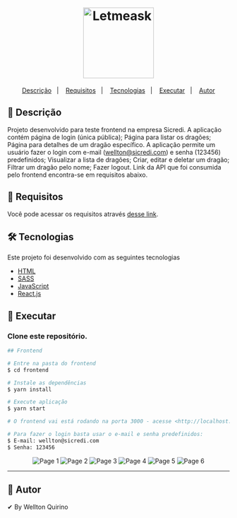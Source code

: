 <h1 align="center">
  <img alt="Letmeask" src="https://www.aberje.com.br/wp-content/uploads/2021/11/a4d6283d1dd320878460299a5c3bd5c0-350x160.png" width="160px">
  <br />
</h1>
<p align="center">
  <a href="#page_facing_up-descrição">Descrição</a>&nbsp;&nbsp;&nbsp;|&nbsp;&nbsp;&nbsp;
  <a href="#art-Layout">Requisitos</a>&nbsp;&nbsp;&nbsp;|&nbsp;&nbsp;&nbsp;
  <a href="#-tecnologias">Tecnologias</a>&nbsp;&nbsp;&nbsp;|&nbsp;&nbsp;&nbsp;
  <a href="#closed_book-executar">Executar</a>&nbsp;&nbsp;&nbsp;|&nbsp;&nbsp;&nbsp;
  <a href="#man-Autor">Autor</a>
</p>

## :page_facing_up: Descrição

Projeto desenvolvido para teste frontend na empresa Sicredi. A aplicação contém página de login (única pública); Página para listar os dragões; Página para detalhes de um dragão específico. A aplicação permite um usuário fazer o login com e-mail (wellton@sicredi.com) e senha (123456) predefinidos; Visualizar a lista de dragões; Criar, editar e deletar um dragão; Filtrar um dragão pelo nome; Fazer logout. Link da API que foi consumida pelo frontend encontra-se em requisitos abaixo.

## :bookmark_tabs: Requisitos

Você pode acessar os requisitos através <a href="https://github.com/WoopSicredi/jobs/issues/6">desse link<a>.

## 🛠 Tecnologias

Este projeto foi desenvolvido com as seguintes tecnologias

- [HTML](https://developer.mozilla.org/pt-BR/docs/Web/HTML)
- [SASS](https://sass-lang.com/)
- [JavaScript](https://developer.mozilla.org/pt-BR/docs/Web/JavaScript)
- [React.js](https://pt-br.reactjs.org/)

## :closed_book: Executar

### Clone este repositório.

```bash
## Frontend

# Entre na pasta do frontend
$ cd frontend

# Instale as dependências
$ yarn install

# Execute aplicação
$ yarn start

# O frontend vai está rodando na porta 3000 - acesse <http://localhost:3000>

# Para fazer o login basta usar o e-mail e senha predefinidos:
$ E-mail: wellton@sicredi.com
$ Senha: 123456
```

<p align="center">
<img alt="Page 1" src="https://user-images.githubusercontent.com/12499627/151802405-de40ee02-a8ab-4903-85cf-8a9a3895c03f.jpg" />
<img alt="Page 2" src="https://user-images.githubusercontent.com/12499627/151802455-2bb19fe0-c8ab-4e42-b2cb-438680f7f57a.jpg" />
<img alt="Page 3" src="https://user-images.githubusercontent.com/12499627/151802465-62245c00-f57b-4c54-ad5f-759cefe45dbd.jpg" />
<img alt="Page 4" src="https://user-images.githubusercontent.com/12499627/151802478-000ea356-c2b7-4b1f-b3ea-934003ed12dc.jpg" />
<img alt="Page 5" src="https://user-images.githubusercontent.com/12499627/151802486-3166d2e0-6412-4a11-bf33-92062459ded0.jpg" />
<img alt="Page 6" src="https://user-images.githubusercontent.com/12499627/151802414-1cfbef95-f472-4b8f-813a-87d22253870d.jpg" />
</p>

---

## :man: Autor

✔ By Wellton Quirino
